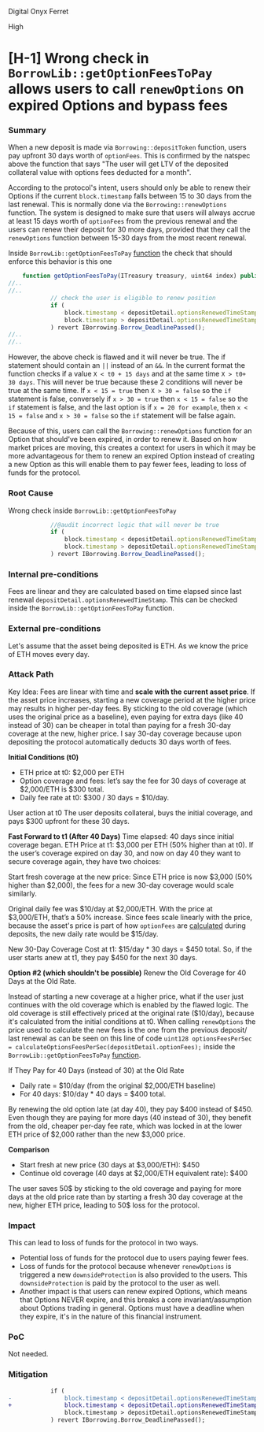 Digital Onyx Ferret

High

# [H-1] Wrong check in `BorrowLib::getOptionFeesToPay` allows users to call `renewOptions` on expired Options and bypass fees

### Summary

When a new deposit is made via `Borrowing::depositToken` function, users pay upfront 30 days worth of `optionFees`. This is confirmed by the natspec above the function that says "The user will get LTV of the deposited collateral value with options fees deducted for a month".

According to the protocol's intent, users should only be able to renew their Options if the current `block.timestamp` falls between 15 to 30 days from the last renewal. This is normally done via the `Borrowing::renewOptions` function. The system is designed to make sure that users will always accrue at least 15 days worth of `optionFees` from the previous renewal and the users can renew their deposit for 30 more days, provided that they call the `renewOptions` function between 15-30 days from the most recent renewal.

Inside `BorrowLib::getOptionFeesToPay` [function](https://github.com/sherlock-audit/2024-11-autonomint/blob/main/Blockchain/Blockchian/contracts/lib/BorrowLib.sol#L446) the check that should enforce this behavior is this one

```javascript
    function getOptionFeesToPay(ITreasury treasury, uint64 index) public view returns (uint256) {
//..
//..
            // check the user is eligible to renew position
            if (
                block.timestamp < depositDetail.optionsRenewedTimeStamp + 15 days &&
                block.timestamp > depositDetail.optionsRenewedTimeStamp + 30 days
            ) revert IBorrowing.Borrow_DeadlinePassed();
//..
//..
```
However, the above check is flawed and it will never be true. The if statement should contain an `||` instead of an `&&`. In the current format the function checks if a value `X < t0 + 15 days` and at the same time `X > t0+ 30 days`. This will never be true because these 2 conditions will never be true at the same time. If `x < 15 = true` then `X > 30 = false` so the `if` statement is false, conversely if `x > 30 = true` then `x < 15 = false` so the `if` statement is false, and the last option is if `x = 20 for example`, then `x < 15 = false`  and `x > 30 = false` so the `if` statement will be false again.

Because of this, users can call the `Borrowing::renewOptions` function for an Option that should've been expired, in order to renew it. Based on how market prices are moving, this creates a context for users in which it may be more advantageous for them to renew an expired Option instead of creating a new Option as this will enable them to pay fewer fees, leading to loss of funds for the protocol.

### Root Cause

Wrong check inside `BorrowLib::getOptionFeesToPay`

```javascript
            //@audit incorrect logic that will never be true
            if (
                block.timestamp < depositDetail.optionsRenewedTimeStamp + 15 days &&
                block.timestamp > depositDetail.optionsRenewedTimeStamp + 30 days
            ) revert IBorrowing.Borrow_DeadlinePassed();
```

### Internal pre-conditions

Fees are linear and they are calculated based on time elapsed since last renewal `depositDetail.optionsRenewedTimeStamp`. This can be checked inside the `BorrowLib::getOptionFeesToPay` function. 

### External pre-conditions

Let's assume that the asset being deposited is ETH. As we know the price of ETH moves every day.

### Attack Path

Key Idea:
Fees are linear with time and **scale with the current asset price**. If the asset price increases, starting a new coverage period at the higher price may results in higher per-day fees. By sticking to the old coverage (which uses the original price as a baseline), even paying for extra days (like 40 instead of 30) can be cheaper in total than paying for a fresh 30-day coverage at the new, higher price. I say 30-day coverage because upon depositing the protocol automatically deducts 30 days worth of fees.

**Initial Conditions (t0)**
- ETH price at t0: $2,000 per ETH
- Option coverage and fees: let’s say the fee for 30 days of coverage at $2,000/ETH is $300 total.
- Daily fee rate at t0: $300 / 30 days = $10/day.

User action at t0
The user deposits collateral, buys the initial coverage, and pays $300 upfront for these 30 days.

**Fast Forward to t1 (After 40 Days)**
Time elapsed: 40 days since initial coverage began.
ETH Price at t1: $3,000 per ETH (50% higher than at t0).
If the user’s coverage expired on day 30, and now on day 40 they want to secure coverage again, they have two choices:

Start fresh coverage at the new price:
Since ETH price is now $3,000 (50% higher than $2,000), the fees for a new 30-day coverage would scale similarly.

Original daily fee was $10/day at $2,000/ETH. With the price at $3,000/ETH, that’s a 50% increase. Since fees scale linearly with the price, because the asset's price is part of how `optionFees` are [calculated](https://github.com/sherlock-audit/2024-11-autonomint/blob/main/Blockchain/Blockchian/contracts/lib/BorrowLib.sol#L674) during deposits, the new daily rate would be $15/day.

New 30-Day Coverage Cost at t1:
$15/day * 30 days = $450 total.
So, if the user starts anew at t1, they pay $450 for the next 30 days.


**Option #2 (which shouldn't be possible)**
Renew the Old Coverage for 40 Days at the Old Rate. 

Instead of starting a new coverage at a higher price, what if the user just continues with the old coverage which is enabled by the flawed logic. The old coverage is still effectively priced at the original rate ($10/day), because it's calculated from the initial conditions at t0. When calling `renewOptions` the price used to calculate the new fees is the one from the previous deposit/ last renewal as can be seen on this line of code `uint128 optionsFeesPerSec = calculateOptionsFeesPerSec(depositDetail.optionFees);` inside the `BorrowLib::getOptionFeesToPay` [function](https://github.com/sherlock-audit/2024-11-autonomint/blob/main/Blockchain/Blockchian/contracts/lib/BorrowLib.sol#L457).

If They Pay for 40 Days (instead of 30) at the Old Rate

- Daily rate = $10/day (from the original $2,000/ETH baseline)
- For 40 days: $10/day * 40 days = $400 total.

By renewing the old option late (at day 40), they pay $400 instead of $450. Even though they are paying for more days (40 instead of 30), they benefit from the old, cheaper per-day fee rate, which was locked in at the lower ETH price of $2,000 rather than the new $3,000 price.

**Comparison**
- Start fresh at new price (30 days at $3,000/ETH): $450
- Continue old coverage (40 days at $2,000/ETH equivalent rate): $400

The user saves 50$ by sticking to the old coverage and paying for more days at the old price rate than by starting a fresh 30 day coverage at the new, higher ETH price, leading to 50$ loss for the protocol.

### Impact

This can lead to loss of funds for the protocol in two ways.
- Potential loss of funds for the protocol due to users paying fewer fees.
- Loss of funds for the protocol because whenever `renewOptions` is triggered a new `downsideProtection` is also provided to the users. This `downsideProtection` is paid by the protocol to the user as well.
- Another impact is that users can renew expired Options, which means that Options NEVER expire, and this breaks a core invariant/assumption about Options trading in general. Options must have a deadline when they expire, it's in the nature of this financial instrument.


### PoC

Not needed.

### Mitigation

```diff
            if (
-               block.timestamp < depositDetail.optionsRenewedTimeStamp + 15 days &&
+               block.timestamp < depositDetail.optionsRenewedTimeStamp + 15 days ||
                block.timestamp > depositDetail.optionsRenewedTimeStamp + 30 days
            ) revert IBorrowing.Borrow_DeadlinePassed();

```
